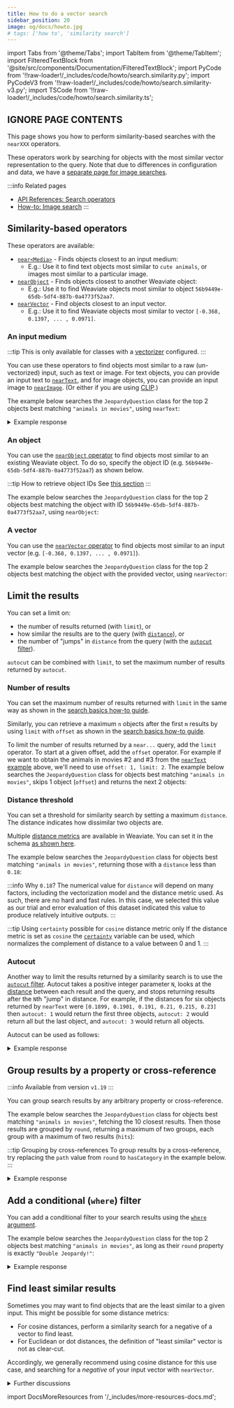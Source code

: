 ```yaml
---
title: How to do a vector search
sidebar_position: 20
image: og/docs/howto.jpg
# tags: ['how to', 'similarity search']
---
```




import Tabs from '@theme/Tabs';
import TabItem from '@theme/TabItem';
import FilteredTextBlock from '@site/src/components/Documentation/FilteredTextBlock';
import PyCode from '!!raw-loader!/_includes/code/howto/search.similarity.py';
import PyCodeV3 from '!!raw-loader!/_includes/code/howto/search.similarity-v3.py';
import TSCode from '!!raw-loader!/_includes/code/howto/search.similarity.ts';

## IGNORE PAGE CONTENTS

This page shows you how to perform similarity-based searches with the `nearXXX` operators.

These operators work by searching for objects with the most similar vector representation to the query. Note that due to differences in configuration and data, we have a [separate page for image searches](./image.md).

:::info Related pages
- [API References: Search operators](../api/graphql/search-operators.md)
- [How-to: Image search](./image.md)
:::

## Similarity-based operators

These operators are available:

* [`near<Media>`](#an-input-medium) - Finds objects closest to an input medium:
    * E.g.: Use it to find text objects most similar to `cute animals`, or images most similar to a particular image.
* [`nearObject`](#an-object) - Finds objects closest to another Weaviate object:
    * E.g.: Use it to find Weaviate objects most similar to object `56b9449e-65db-5df4-887b-0a4773f52aa7`.
* [`nearVector`](#a-vector) - Find objects closest to an input vector.
    * E.g.: Use it to find Weaviate objects most similar to vector `[-0.368, 0.1397, ... , 0.0971]`.

### An input medium

:::tip This is only available for classes with a [vectorizer](../modules/retriever-vectorizer-modules/index.md) configured.
:::

You can use these operators to find objects most similar to a raw (un-vectorized) input, such as text or image. For text objects, you can provide an input text to [`nearText`](../api/graphql/search-operators.md#neartext), and for image objects, you can provide an input image to [`nearImage`](./image.md). (Or either if you are using [CLIP](../modules/retriever-vectorizer-modules/multi2vec-clip.md).)

The example below searches the `JeopardyQuestion` class for the top 2 objects best matching `"animals in movies"`, using `nearText`:

<Tabs groupId="languages">
  <TabItem value="py" label="Python (v4)">
    <FilteredTextBlock
      text={PyCode}
      startMarker="# GetNearTextPython"
      endMarker="# END GetNearTextPython"
      language="python"
    />
  </TabItem>

  <TabItem value="py3" label="Python (v3)">
    <FilteredTextBlock
      text={PyCodeV3}
      startMarker="# GetNearTextPython"
      endMarker="# END GetNearTextPython"
      language="python"
    />
  </TabItem>

  <TabItem value="js" label="JavaScript/TypeScript">
    <FilteredTextBlock
      text={TSCode}
      startMarker="// GetNearText"
      endMarker="// END GetNearText"
      language="ts"
    />
  </TabItem>

  <TabItem value="graphql" label="GraphQL">
    <FilteredTextBlock
      text={PyCode}
      startMarker="# GetNearTextGraphql"
      endMarker="# END GetNearTextGraphql"
      language="graphql"
    />
  </TabItem>
</Tabs>

<details>
  <summary>Example response</summary>

It should produce a response like the one below:

<FilteredTextBlock
  text={PyCode}
  startMarker="# START Expected nearText results"
  endMarker="# END Expected nearText results"
  language="json"
/>

</details>

### An object

You can use the [`nearObject` operator](../api/graphql/search-operators.md#nearobject) to find objects most similar to an existing Weaviate object. To do so, specify the object ID (e.g. `56b9449e-65db-5df4-887b-0a4773f52aa7`) as shown below.

:::tip How to retrieve object IDs
See [this section](./basics.md#retrieve-the-object-id)
:::

The example below searches the `JeopardyQuestion` class for the top 2 objects best matching the object with ID `56b9449e-65db-5df4-887b-0a4773f52aa7`, using `nearObject`:

<Tabs groupId="languages">
  <TabItem value="py" label="Python (v4)">
    <FilteredTextBlock
      text={PyCode}
      startMarker="# GetNearObjectPython"
      endMarker="# END GetNearObjectPython"
      language="python"
    />
  </TabItem>

  <TabItem value="py3" label="Python (v3)">
    <FilteredTextBlock
      text={PyCodeV3}
      startMarker="# GetNearObjectPython"
      endMarker="# END GetNearObjectPython"
      language="python"
    />
  </TabItem>

  <TabItem value="js" label="JavaScript/TypeScript">
    <FilteredTextBlock
      text={TSCode}
      startMarker="// GetNearObject"
      endMarker="// END GetNearObject"
      language="ts"
    />
  </TabItem>

  <TabItem value="graphql" label="GraphQL">
    <FilteredTextBlock
      text={PyCode}
      startMarker="# GetNearObjectGraphQL"
      endMarker="# END GetNearObjectGraphQL"
      language="graphql"
    />
  </TabItem>
</Tabs>

<!-- Possibly add: you can technically pass the ID of an object outside of the collection in order to find similar objects across collections. -->


### A vector

You can use the [`nearVector` operator](../api/graphql/search-operators.md#nearvector) to find objects most similar to an input vector (e.g. `[-0.368, 0.1397, ... , 0.0971]`).

The example below searches the `JeopardyQuestion` class for the top 2 objects best matching the object with the provided vector, using `nearVector`:

<Tabs groupId="languages">
  <TabItem value="py" label="Python (v4)">
    <FilteredTextBlock
      text={PyCode}
      startMarker="# GetNearVectorPython"
      endMarker="# END GetNearVectorPython"
      language="python"
    />
  </TabItem>

  <TabItem value="py3" label="Python (v3)">
    <FilteredTextBlock
      text={PyCodeV3}
      startMarker="# GetNearVectorPython"
      endMarker="# END GetNearVectorPython"
      language="python"
    />
  </TabItem>

  <TabItem value="js" label="JavaScript/TypeScript">
    <FilteredTextBlock
      text={TSCode}
      startMarker="// GetNearVector"
      endMarker="// END GetNearVector"
      language="ts"
    />
  </TabItem>

  <TabItem value="graphql" label="GraphQL">
    <FilteredTextBlock
      text={PyCode}
      startMarker="# GetNearVectorGraphQL"
      endMarker="# END GetNearVectorGraphQL"
      language="graphql"
    />
  </TabItem>
</Tabs>


## Limit the results

You can set a limit on:
- the number of results returned (with `limit`), or
- how similar the results are to the query (with [`distance`](#distance-threshold)), or
- the number of "jumps" in `distance` from the query (with the [`autocut` filter](#autocut)).

`autocut` can be combined with `limit`, to set the maximum number of results returned by `autocut`.

### Number of results

You can set the maximum number of results returned with `limit` in the same way as shown in the [search basics how-to guide](./basics.md#limit-returned-objects).

Similarly, you can retrieve a maximum `n` objects after the first `m` results by using `limit` with `offset` as shown in the [search basics how-to guide](./basics.md#paginate-with-limit-and-offset).

To limit the number of results returned by a `near...` query, add the `limit` operator. To start at a given offset, add the `offset` operator. For example if we want to obtain the animals in movies #2 and #3 from the [`nearText` example](#an-input-medium) above, we'll need to use `offset: 1, limit: 2`. The example below searches the `JeopardyQuestion` class for objects best matching `"animals in movies"`, skips 1 object (`offset`) and returns the next 2 objects:

<Tabs groupId="languages">
  <TabItem value="py" label="Python (v4)">
    <FilteredTextBlock
      text={PyCode}
      startMarker="# GetLimitOffsetPython"
      endMarker="# END GetLimitOffsetPython"
      language="python"
    />
  </TabItem>

  <TabItem value="py3" label="Python (v3)">
    <FilteredTextBlock
      text={PyCodeV3}
      startMarker="# GetLimitOffsetPython"
      endMarker="# END GetLimitOffsetPython"
      language="python"
    />
  </TabItem>

  <TabItem value="js" label="JavaScript/TypeScript">
    <FilteredTextBlock
      text={TSCode}
      startMarker="// GetLimitOffset"
      endMarker="// END GetLimitOffset"
      language="ts"
    />
  </TabItem>

  <TabItem value="graphql" label="GraphQL">
    <FilteredTextBlock
      text={PyCode}
      startMarker="# GetLimitOffsetGraphQL"
      endMarker="# END GetLimitOffsetGraphQL"
      language="graphql"
    />
  </TabItem>
</Tabs>


### Distance threshold

You can set a threshold for similarity search by setting a maximum `distance`. The distance indicates how dissimilar two objects are.

Multiple [distance metrics](../config-refs/distances.md) are available in Weaviate. You can set it in the schema [as shown here](../config-refs/schema.md#default-distance-metric).

The example below searches the `JeopardyQuestion` class for objects best matching `"animals in movies"`, returning those with a `distance` less than `0.18`:

<Tabs groupId="languages">
  <TabItem value="py" label="Python (v4)">
    <FilteredTextBlock
      text={PyCode}
      startMarker="# GetWithDistancePython"
      endMarker="# END GetWithDistancePython"
      language="python"
    />
  </TabItem>
  
  <TabItem value="py3" label="Python (v3)">
    <FilteredTextBlock
      text={PyCodeV3}
      startMarker="# GetWithDistancePython"
      endMarker="# END GetWithDistancePython"
      language="python"
    />
  </TabItem>

  <TabItem value="js" label="JavaScript/TypeScript">
    <FilteredTextBlock
      text={TSCode}
      startMarker="// GetWithDistance"
      endMarker="// END GetWithDistance"
      language="ts"
    />
  </TabItem>

  <TabItem value="graphql" label="GraphQL">
    <FilteredTextBlock
      text={PyCode}
      startMarker="# GetWithDistanceGraphQL"
      endMarker="# END GetWithDistanceGraphQL"
      language="graphql"
    />
  </TabItem>
</Tabs>

:::info Why `0.18`?
The numerical value for `distance` will depend on many factors, including the vectorization model and the distance metric used. As such, there are no hard and fast rules. In this case, we selected this value as our trial and error evaluation of this dataset indicated this value to produce relatively intuitive outputs.
:::

:::tip Using `certainty` possible for `cosine` distance metric only
If the distance metric is set as `cosine` the [`certainty`](../config-refs/distances.md#distance-vs-certainty) variable can be used, which normalizes the complement of distance to a value between 0 and 1.
:::


### Autocut

Another way to limit the results returned by a similarity search is to use the [`autocut` filter](../api/graphql/additional-operators.md#autocut). Autocut takes a positive integer parameter `N`, looks at the [distance](#distance-threshold) between each result and the query, and stops returning results after the `N`th "jump" in distance. For example, if the distances for six objects returned by `nearText` were `[0.1899, 0.1901, 0.191, 0.21, 0.215, 0.23]` then `autocut: 1` would return the first three objects, `autocut: 2` would return all but the last object, and `autocut: 3` would return all objects.

Autocut can be used as follows:

<Tabs groupId="languages">
  <TabItem value="py" label="Python (v4)">
    <FilteredTextBlock
      text={PyCode}
      startMarker="# START Autocut Python"
      endMarker="# END Autocut Python"
      language="py"
    />
  </TabItem>

  <TabItem value="py3" label="Python (v3)">
    <FilteredTextBlock
      text={PyCodeV3}
      startMarker="# START Autocut Python"
      endMarker="# END Autocut Python"
      language="py"
    />
  </TabItem>

  <TabItem value="js" label="JavaScript/TypeScript">
    <FilteredTextBlock
      text={TSCode}
      startMarker="// START Autocut"
      endMarker="// END Autocut"
      language="ts"
    />
  </TabItem>

  <TabItem value="graphql" label="GraphQL">
    <FilteredTextBlock
      text={PyCode}
      startMarker="# START Autocut GraphQL"
      endMarker="# END Autocut GraphQL"
      language="graphql"
    />
  </TabItem>
</Tabs>

<details>
  <summary>Example response</summary>

It should produce a response like the one below:

<FilteredTextBlock
  text={PyCode}
  startMarker="# START Expected nearText results"
  endMarker="# END Expected nearText results"
  language="json"
/>

</details>


## Group results by a property or cross-reference

:::info Available from version `v1.19`
:::

You can group search results by any arbitrary property or cross-reference.

The example below searches the `JeopardyQuestion` class for objects best matching `"animals in movies"`, fetching the 10 closest results. Then those results are grouped by `round`, returning a maximum of two groups, each group with a maximum of two results (`hits`):

:::tip Grouping by cross-references
To group results by a cross-reference, try replacing the `path` value from `round` to `hasCategory` in the example below.
:::

<Tabs groupId="languages">
  <TabItem value="py" label="Python (v4)">
    <FilteredTextBlock
      text={PyCode}
      startMarker="# GetWithGroupbyPython"
      endMarker="# END GetWithGroupbyPython"
      language="python"
    />
  </TabItem>

  <TabItem value="py3" label="Python (v3)">
    <FilteredTextBlock
      text={PyCodeV3}
      startMarker="# GetWithGroupbyPython"
      endMarker="# END GetWithGroupbyPython"
      language="python"
    />
  </TabItem>

  <TabItem value="js" label="JavaScript/TypeScript">
    <FilteredTextBlock
      text={TSCode}
      startMarker="// GetWithGroupBy"
      endMarker="// END GetWithGroupBy"
      language="ts"
    />
  </TabItem>
  <TabItem value="graphql" label="GraphQL">
    <FilteredTextBlock
      text={PyCode}
      startMarker="# GetWithGroupbyGraphQL"
      endMarker="# END GetWithGroupbyGraphQL"
      language="graphql"
    />
  </TabItem>
</Tabs>

<details>
  <summary>Example response</summary>

It should produce a response like the one below:

<FilteredTextBlock
  text={PyCode}
  startMarker="# Expected groupBy results"
  endMarker="# END Expected groupBy results"
  language="json"
/>

</details>

## Add a conditional (`where`) filter

You can add a conditional filter to your search results using the [`where` argument](../api/graphql/filters.md).

The example below searches the `JeopardyQuestion` class for the top 2 objects best matching `"animals in movies"`, as long as their `round` property is exactly `"Double Jeopardy!"`:

<Tabs groupId="languages">
  <TabItem value="py" label="Python (v4)">
    <FilteredTextBlock
      text={PyCode}
      startMarker="# GetWithWherePython"
      endMarker="# END GetWithWherePython"
      language="python"
    />
  </TabItem>
  
  <TabItem value="py3" label="Python (v3)">
    <FilteredTextBlock
      text={PyCodeV3}
      startMarker="# GetWithWherePython"
      endMarker="# END GetWithWherePython"
      language="python"
    />
  </TabItem>

  <TabItem value="js" label="JavaScript/TypeScript">
    <FilteredTextBlock
      text={TSCode}
      startMarker="// GetWithFilter"
      endMarker="// END GetWithFilter"
      language="ts"
    />
  </TabItem>

  <TabItem value="graphql" label="GraphQL">
    <FilteredTextBlock
      text={PyCode}
      startMarker="# GetWithWhereGraphQL"
      endMarker="# END GetWithWhereGraphQL"
      language="graphql"
    />
  </TabItem>
</Tabs>

<details>
  <summary>Example response</summary>

It should produce a response like the one below:

<FilteredTextBlock
  text={PyCode}
  startMarker="# Expected where results"
  endMarker="# END Expected where results"
  language="json"
/>

</details>

## Find least similar results

Sometimes you may want to find objects that are the least similar to a given input. This might be possible for some distance metrics:

- For cosine distances, perform a similarity search for a negative of a vector to find least.
- For Euclidean or dot distances, the definition of "least similar" vector is not as clear-cut.

Accordingly, we generally recommend using cosine distance for this use case, and searching for a *negative* of your input vector with `nearVector`.

<details>
  <summary>Further discussions</summary>

Here, the concept of `least similar` relates to finding vectors that are opposite to each other in the embedding space.

This may not necessarily mean that these `least similar` results have the opposite meaning in a semantic sense, such as antonyms in words.

Take the words rain and drought for example. While these are opposite concepts, both of them are unrelated to astrophysics. As such, in many models the distance between embeddings for 'rain' and 'astrophysics' will be likely greater than the distance between embeddings for 'rain' and 'drought'. Accordingly, you should consider the context of your use case when interpreting the results.

</details>


import DocsMoreResources from '/_includes/more-resources-docs.md';

<DocsMoreResources />
